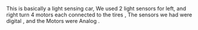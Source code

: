 This is basically a light sensing car,
We used 2 light sensors for left, and right turn 
4 motors each connected to the tires ,
The sensors we had were digital ,
and the Motors were Analog . 
